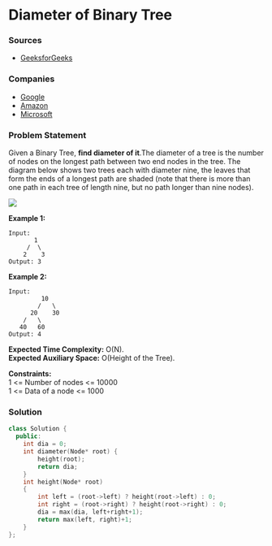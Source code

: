 # Diameter of Binary Tree

### Sources

* [GeeksforGeeks](https://practice.geeksforgeeks.org/problems/diameter-of-binary-tree/1#)

### Companies

* [Google](../../company-based-lists/google.md)
* [Amazon](../../company-based-lists/amazon.md)
* [Microsoft](../../company-based-lists/microsoft.md)

### Problem Statement

Given a Binary Tree, **find diameter of it**.The diameter of a tree is the number of nodes on the longest path between two end nodes in the tree. The diagram below shows two trees each with diameter nine, the leaves that form the ends of a longest path are shaded \(note that there is more than one path in each tree of length nine, but no path longer than nine nodes\).

![](https://contribute.geeksforgeeks.org/wp-content/uploads/diameter.jpg)

**Example 1:**

```text
Input:
       1
     /  \
    2    3
Output: 3
```

**Example 2:**

```text
Input:
         10
        /   \
      20    30
    /   \ 
   40   60
Output: 4
```

**Expected Time Complexity:** O\(N\).  
**Expected Auxiliary Space:** O\(Height of the Tree\).

**Constraints:**  
 1 &lt;= Number of nodes &lt;= 10000  
 1 &lt;= Data of a node &lt;= 1000

### Solution

```cpp
class Solution {
  public:
    int dia = 0;
    int diameter(Node* root) {
        height(root);
        return dia;
    }
    int height(Node* root)
    {
        int left = (root->left) ? height(root->left) : 0;
        int right = (root->right) ? height(root->right) : 0;
        dia = max(dia, left+right+1);
        return max(left, right)+1;
    }
};
```


